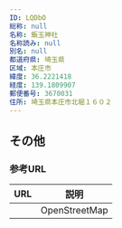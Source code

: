 ```yaml
---
ID: LQDbO
総称: null
名称: 飯玉神社
名称読み: null
別名: null
都道府県: 埼玉県
区域: 本庄市
緯度: 36.2221418
経度: 139.1809907
郵便番号: 3670031
住所: 埼玉県本庄市北堀１６０２
---
```


## その他

### 参考URL

| URL | 説明          |
| --- | ------------- |
|     | OpenStreetMap |
